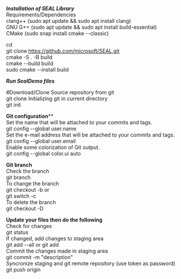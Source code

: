 ***Installation of SEAL Library***<br />
Requirements/Dependencies<br />
  clang++ (sudo apt update && sudo apt install clang)<br />
  GNU G++ (sudo apt update && sudo apt install build-essential)<br />
  CMake (sudo snap install cmake --classic)<br />

cd <br />
git clone https://github.com/microsoft/SEAL.git <br />
cmake -S . -B build <br />
cmake --build build <br />
sudo cmake --install build <br />

***Run SealDemo files*** <br />

#Download/Clone Source repository from git <br />
  git clone <git repository url>
Initializing git in current directory <br />
  git init <br />
  
**Git configuration**** <br />
Set the name that will be attached to your commits and tags. <br />
  git config --global user.name <user name> <br />
Set the e-mail address that will be attached to your commits and tags. <br />
  git config --global user.email <email id> <br />
Enable some colorization of Git output. <br />
  git config --global color.ui auto <br />

****Git branch**** <br />
Check the branch <br />
  git branch <br />
To change the branch <br />
  git checkout -b <branch name> or <br />
  git switch -c <new branch> <br />
To delete the branch <br />
  git checkout -D <branch name> <br />

****Update your files then do the following**** <br />
Check for changes <br />
  git status <br />
If changed, add changes to staging area <br />
  git add --all or git add <file name> <br />
Commit the changes made in staging area <br />
  git commit -m "description" <br />
Syncronize staging and git remote repository (use token as password) <br />
  git push origin <branch name> <br />
  
